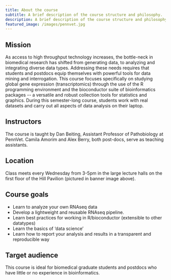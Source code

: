 ```yaml
---
title: About the course
subtitle: A brief description of the course structure and philosophy.
description: A brief description of the course structure and philosophy.
featured_image: /images/pennvet.jpg
---
```


## Mission 

As access to high throughput technology increases, the bottle-neck in biomedical research has shifted from generating data, to analyzing and integrating diverse data types.  Addressing these needs requires that students and postdocs equip themselves with powerful tools for data mining and interrogation.  This course focuses specifically on studying global gene expression (transcriptomics) through the use of the R programming environment and the bioconductor suite of bioinformatics packages -- a versatile and robust collection tools for statistics and graphics.  During this semester-long course, students work with real datasets and carry out all aspects of data analysis on their laptop.

## Instructors

The course is taught by Dan Beiting, Assistant Professor of Pathobiology at PennVet.  Camila Amorim and Alex Berry, both post-docs, serve as teaching assistants.

## Location

Class meets every Wednesday from 3-5pm in the large lecture halls on the first floor of the Hill Pavilion (pictured in banner image above).

## Course goals

* Learn to analyze your own RNAseq data 
* Develop a lightweight and reusable RNAseq pipeline.
* Learn best practices for working in R/bioconductor (extensible to other datatypes)
* Learn the basics of ‘data science’
* Learn how to report your analysis and results in a transparent and reproducible way

## Target audience 

This course is ideal for biomedical graduate students and postdocs who have little or no experience in bioinformatics. 